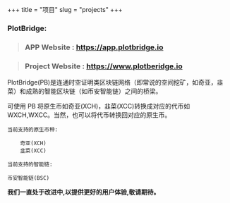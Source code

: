 +++
title = "项目"
slug = "projects"
+++

### PlotBridge: 

> ###  APP Website : https://app.plotbridge.io

> ###  Project Website : https://www.plotberidge.io 

PlotBridge(PB)是连通时空证明类区块链网络（即常说的空间挖矿，如奇亚，韭菜）和成熟的智能区块链（如币安智能链）之间的桥梁。

可使用 PB 将原生币如奇亚(XCH)，韭菜(XCC)转换成对应的代币如 WXCH,WXCC。当然，也可以将代币转换回对应的原生币。

    当前支持的原生币种:
    
      	奇亚(XCH)
        韭菜(XCC)
    
    当前支持的智能链:
    
    币安智能链(BSC)

**我们一直处于改进中,以提供更好的用户体验,敬请期待。**

